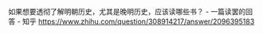 如果想要透彻了解明朝历史，尤其是晚明历史，应该读哪些书？ - 一篇读罢的回答 - 知乎
https://www.zhihu.com/question/308914217/answer/2096395183
